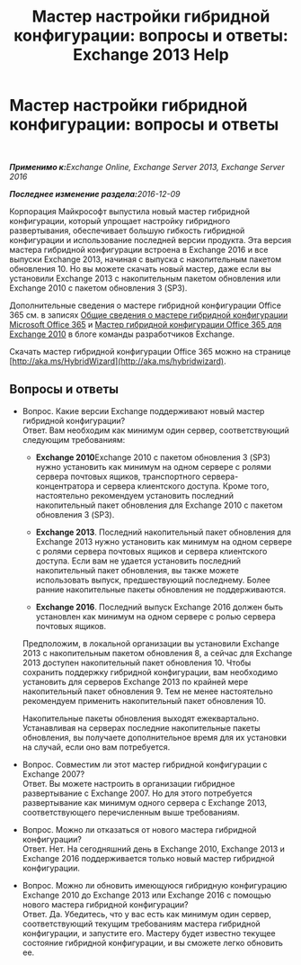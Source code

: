 ﻿---
title: 'Мастер настройки гибридной конфигурации: вопросы и ответы: Exchange 2013 Help'
TOCTitle: 'Мастер настройки гибридной конфигурации: вопросы и ответы'
ms:assetid: e911e6e0-e36e-4430-ac36-c745a10d6c26
ms:mtpsurl: https://technet.microsoft.com/ru-ru/library/Mt488940(v=EXCHG.150)
ms:contentKeyID: 72045786
ms.date: 01/11/2018
mtps_version: v=EXCHG.150
ms.translationtype: HT
---

# Мастер настройки гибридной конфигурации: вопросы и ответы

 

_<strong>Применимо к:</strong>Exchange Online, Exchange Server 2013, Exchange Server 2016_

_<strong>Последнее изменение раздела:</strong>2016-12-09_

Корпорация Майкрософт выпустила новый мастер гибридной конфигурации, который упрощает настройку гибридного развертывания, обеспечивает большую гибкость гибридной конфигурации и использование последней версии продукта. Эта версия мастера гибридной конфигурации встроена в Exchange 2016 и все выпуски Exchange 2013, начиная с выпуска с накопительным пакетом обновления 10. Но вы можете скачать новый мастер, даже если вы установили Exchange 2013 с накопительным пакетом обновления или Exchange 2010 с пакетом обновления 3 (SP3).

Дополнительные сведения о мастере гибридной конфигурации Office 365 см. в записях [Общие сведения о мастере гибридной конфигурации Microsoft Office 365](http://go.microsoft.com/fwlink/?linkid=717122) и [Мастер гибридной конфигурации Office 365 для Exchange 2010](http://go.microsoft.com/fwlink/?linkid=730687) в блоге команды разработчиков Exchange.

Скачать мастер гибридной конфигурации Office 365 можно на странице [http://aka.ms/HybridWizard](http://aka.ms/hybridwizard).

## Вопросы и ответы

  - Вопрос. Какие версии Exchange поддерживают новый мастер гибридной конфигурации?  
    Ответ. Вам необходим как минимум один сервер, соответствующий следующим требованиям:
    
      - **Exchange 2010**Exchange 2010 с пакетом обновления 3 (SP3) нужно установить как минимум на одном сервере с ролями сервера почтовых ящиков, транспортного сервера-концентратора и сервера клиентского доступа. Кроме того, настоятельно рекомендуем установить последний накопительный пакет обновления для Exchange 2010 с пакетом обновления 3 (SP3).
    
      - **Exchange 2013**. Последний накопительный пакет обновления для Exchange 2013 нужно установить как минимум на одном сервере с ролями сервера почтовых ящиков и сервера клиентского доступа. Если вам не удается установить последний накопительный пакет обновления, вы также можете использовать выпуск, предшествующий последнему. Более ранние накопительные пакеты обновления не поддерживаются.
    
      - **Exchange 2016**. Последний выпуск Exchange 2016 должен быть установлен как минимум на одном сервере с ролью сервера почтовых ящиков.
    
    Предположим, в локальной организации вы установили Exchange 2013 с накопительным пакетом обновления 8, а сейчас для Exchange 2013 доступен накопительный пакет обновления 10. Чтобы сохранить поддержку гибридной конфигурации, вам необходимо установить для серверов Exchange 2013 по крайней мере накопительный пакет обновления 9. Тем не менее настоятельно рекомендуем применить накопительный пакет обновления 10.
    
    Накопительные пакеты обновления выходят ежеквартально. Устанавливая на серверах последние накопительные пакеты обновления, вы получаете дополнительное время для их установки на случай, если оно вам потребуется.

<!-- end list -->

  - Вопрос. Совместим ли этот мастер гибридной конфигурации с Exchange 2007?  
    Ответ. Вы можете настроить в организации гибридное развертывание с Exchange 2007. Но для этого потребуется развертывание как минимум одного сервера с Exchange 2013, соответствующего перечисленным выше требованиям.

<!-- end list -->

  - Вопрос. Можно ли отказаться от нового мастера гибридной конфигурации?  
    Ответ. Нет. На сегодняшний день в Exchange 2010, Exchange 2013 и Exchange 2016 поддерживается только новый мастер гибридной конфигурации.

<!-- end list -->

  - Вопрос. Можно ли обновить имеющуюся гибридную конфигурацию Exchange 2010 до Exchange 2013 или Exchange 2016 с помощью нового мастера гибридной конфигурации?  
    Ответ. Да. Убедитесь, что у вас есть как минимум один сервер, соответствующий текущим требованиям мастера гибридной конфигурации, и запустите его. Мастеру будет известно текущее состояние гибридной конфигурации, и вы сможете легко обновить ее.


